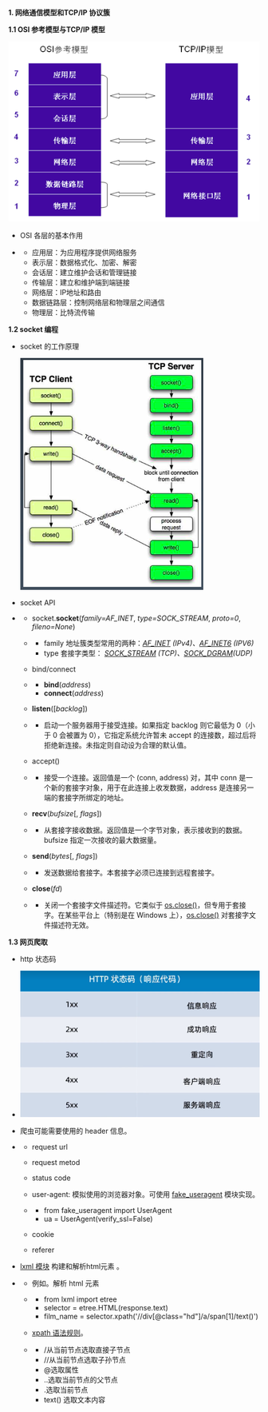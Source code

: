 **1. 网络通信模型和TCP/IP 协议簇**

**1.1 OSI 参考模型与TCP/IP 模型**

![img](image/image.png)

- OSI 各层的基本作用

- - 应用层：为应用程序提供网络服务
  - 表示层：数据格式化、加密、解密
  - 会话层：建立维护会话和管理链接
  - 传输层：建立和维护端到端链接
  - 网络层：IP地址和路由
  - 数据链路层：控制网络层和物理层之间通信
  - 物理层：比特流传输

**1.2 socket 编程**

- socket 的工作原理

  ![img](image/image1.png)

- socket API 

- - socket.**socket**(*family=AF_INET*, *type=SOCK_STREAM*, *proto=0*, *fileno=None*)

  - - family 地址簇类型常用的两种：[*AF_INET*](https://docs.python.org/zh-cn/3.7/library/socket.html#socket.AF_INET) *(IPv4)、*[*AF_INET6*](https://docs.python.org/zh-cn/3.7/library/socket.html#socket.AF_INET6) *(IPV6)*
    - type 套接字类型： [*SOCK_STREAM*](https://docs.python.org/zh-cn/3.7/library/socket.html#socket.SOCK_STREAM) *(TCP)、*[*SOCK_DGRAM*](https://docs.python.org/zh-cn/3.7/library/socket.html#socket.SOCK_DGRAM)*(UDP)* 

  - bind/connect

  - - **bind**(*address*)
    - **connect**(*address*)

  - **listen**([*backlog*])

  - - 启动一个服务器用于接受连接。如果指定 backlog 则它最低为 0（小于 0 会被置为 0），它指定系统允许暂未 accept 的连接数，超过后将拒绝新连接。未指定则自动设为合理的默认值。

  - accept()

  - - 接受一个连接。返回值是一个 (conn, address) 对，其中 conn 是一个新的套接字对象，用于在此连接上收发数据，address 是连接另一端的套接字所绑定的地址。

  - **recv**(*bufsize*[, *flags*])

  - - 从套接字接收数据。返回值是一个字节对象，表示接收到的数据。bufsize 指定一次接收的最大数据量。

  - **send**(*bytes*[, *flags*])

  - - 发送数据给套接字。本套接字必须已连接到远程套接字。

  - **close**(*fd*)

  - - 关闭一个套接字文件描述符。它类似于 [os.close()](https://docs.python.org/zh-cn/3.7/library/os.html#os.close)，但专用于套接字。在某些平台上（特别是在 Windows 上），[os.close()](https://docs.python.org/zh-cn/3.7/library/os.html#os.close) 对套接字文件描述符无效。

**1.3 网页爬取**

- http 状态码

- ![img](image/image2.png)

- 爬虫可能需要使用的 header 信息。

- - request url

  - request metod

  - status code

  - user-agent: 模拟使用的浏览器对象。可使用 [fake_useragent](https://pypi.org/project/fake-useragent/) 模块实现。

  - - from fake_useragent import UserAgent
    - ua = UserAgent(verify_ssl=False)

  - cookie

  - referer

- [lxml 模块](https://lxml.de/tutorial.html#the-element-class) 构建和解析html元素 。

- - 例如。解析 html 元素

  - - from lxml import etree
    - selector = etree.HTML(response.text)
    - film_name = selector.xpath('//div[@class="hd"]/a/span[1]/text()')

  - [xpath 语法规则](https://zhuanlan.zhihu.com/p/29436838)。

  - - /从当前节点选取直接子节点
    - //从当前节点选取子孙节点
    - @选取属性
    - ..选取当前节点的父节点
    - .选取当前节点
    - text() 选取文本内容